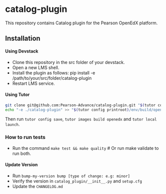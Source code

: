 # catalog-plugin
This repository contains Catalog plugin for the Pearson OpenEdX platform.

## Installation

#### Using Devstack

* Clone this repository in the src folder of your devstack.
* Open a new LMS shell.
* Install the plugin as follows: pip install -e /path/to/your/src/folder/catalog-plugin
* Restart LMS service.

#### Using Tutor

```bash
git clone git@github.com:Pearson-Advance/catalog-plugin.git "$(tutor config printroot)/env/build/openedx/requirements/catalog-plugin"
echo "-e ./catalog-plugin" >> "$(tutor config printroot)/env/build/openedx/requirements/private.txt"
```

Then run `tutor config save`, `tutor images build openedx` and `tutor local launch`.

### How to run tests

- Run the command `make test && make quality`  # Or run make validate to run both.

#### Update Version

- Run ``bump-my-version bump [type of change: e.g: minor]``
- Verify the version in `catalog_plugin/__init__.py` and `setup.cfg`
- Update the `CHANGELOG.md`
